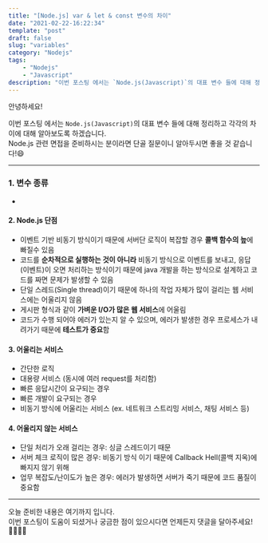 ```yaml
---
title: "[Node.js] var & let & const 변수의 차이"
date: "2021-02-22-16:22:34"
template: "post"
draft: false
slug: "variables"
category: "Nodejs"
tags:
    - "Nodejs"
    - "Javascript"
description: "이번 포스팅 에서는 `Node.js(Javascript)`의 대표 변수 들에 대해 정리하고 각각의 차이에 대해 알아보도록 하겠습니다."
---
```


안녕하세요!

이번 포스팅 에서는 `Node.js(Javascript)`의 대표 변수 들에 대해 정리하고 각각의 차이에 대해 알아보도록 하겠습니다.  
Node.js 관련 면접을 준비하시는 분이라면 단골 질문이니 알아두시면 좋을 것 같습니다!😄

-----

### 1. 변수 종류
- 


#### 2. Node.js 단점 
- 이벤트 기반 비동기 방식이기 때문에 서버단 로직이 복잡할 경우 **콜백 함수의 늪**에 빠질수 있음
- 코드를 **순차적으로 실행하는 것이 아니라** 비동기 방식으로 이벤트를 보내고, 응답(이벤트)이 오면 처리하는 방식이기 때문에 java 개발을 하는 방식으로 설계하고 코드를 짜면 문제가 발생할 수 있음
- 단일 스레드(Single thread)이기 때문에 하나의 작업 자체가 많이 걸리는 웹 서비스에는 어울리지 않음
- 게시판 형식과 같이 **가벼운 I/O가 많은 웹 서비스**에 어울림
- 코드가 수행 되어야 에러가 있는지 알 수 있으며, 에러가 발생한 경우 프로세스가 내려가기 때문에 **테스트가 중요**함


#### 3. 어울리는 서비스
- 간단한 로직
- 대용량 서비스 (동시에 여러 request를 처리함)
- 빠른 응답시간이 요구되는 경우
- 빠른 개발이 요구되는 경우
- 비동기 방식에 어울리는 서비스 (ex. 네트워크 스트리밍 서비스, 채팅 서비스 등)


#### 4. 어울리지 않는 서비스
- 단일 처리가 오래 걸리는 경우: 싱글 스레드이기 때문
- 서버 체크 로직이 많은 경우: 비동기 방식 이기 때문에 Callback Hell(콜백 지옥)에 빠지지 않기 위해
- 업무 복잡도/난이도가 높은 경우: 에러가 발생하면 서버가 죽기 때문에 코드 품질이 중요함


-----

오늘 준비한 내용은 여기까지 입니다.  
이번 포스팅이 도움이 되셨거나 궁금한 점이 있으시다면 언제든지 댓글을 달아주세요!🙋🏻‍♀️✨    
